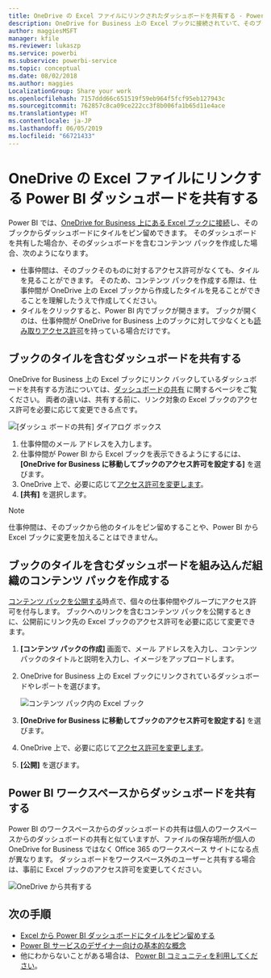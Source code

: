 ```yaml
---
title: OneDrive の Excel ファイルにリンクされたダッシュボードを共有する - Power BI
description: OneDrive for Business 上の Excel ブックに接続されていて、そのブックからタイルがピン留めされているダッシュボードの共有について説明します。
author: maggiesMSFT
manager: kfile
ms.reviewer: lukaszp
ms.service: powerbi
ms.subservice: powerbi-service
ms.topic: conceptual
ms.date: 08/02/2018
ms.author: maggies
LocalizationGroup: Share your work
ms.openlocfilehash: 7157ddd66c651519f59eb964f5fcf95eb127943c
ms.sourcegitcommit: 762857c8ca09ce222cc3f8b006fa1b65d11e4ace
ms.translationtype: HT
ms.contentlocale: ja-JP
ms.lasthandoff: 06/05/2019
ms.locfileid: "66721433"
---
```

# <a name="share-a-power-bi-dashboard-that-links-to-an-excel-file-in-onedrive"></a>OneDrive の Excel ファイルにリンクする Power BI ダッシュボードを共有する
Power BI では、[OneDrive for Business 上にある Excel ブックに接続](service-excel-workbook-files.md)し、そのブックからダッシュボードにタイルをピン留めできます。 そのダッシュボードを共有した場合か、そのダッシュボードを含むコンテンツ パックを作成した場合、次のようになります。

* 仕事仲間は、そのブックそのものに対するアクセス許可がなくても、タイルを見ることができます。 そのため、コンテンツ パックを作成する際は、仕事仲間が OneDrive 上の Excel ブックから作成したタイルを見ることができることを理解したうえで作成してください。
* タイルをクリックすると、Power BI 内でブックが開きます。 ブックが開くのは、仕事仲間が OneDrive for Business 上のブックに対して少なくとも[読み取りアクセス許可](https://support.office.com/article/Share-documents-or-folders-in-Office-365-1fe37332-0f9a-4719-970e-d2578da4941c)を持っている場合だけです。

## <a name="share-a-dashboard-that-contains-workbook-tiles"></a>ブックのタイルを含むダッシュボードを共有する
OneDrive for Business 上の Excel ブックにリンク バックしているダッシュボードを共有する方法については、[ダッシュボードの共有](service-share-dashboards.md) に関するページをご覧ください。 両者の違いは、共有する前に、リンク対象の Excel ブックのアクセス許可を必要に応じて変更できる点です。

  ![[ダッシュ ボードの共有] ダイアログ ボックス](media/service-share-dashboard-that-links-to-excel-onedrive/pbi_share_workbk.png)

1. 仕事仲間のメール アドレスを入力します。
2. 仕事仲間が Power BI から Excel ブックを表示できるようにするには、 **[OneDrive for Business に移動してブックのアクセス許可を設定する]** を選びます。
3. OneDrive 上で、必要に応じて[アクセス許可を変更します](https://support.office.com/article/Share-files-and-folders-and-change-permissions-9fcc2f7d-de0c-4cec-93b0-a82024800c07)。
4. **[共有]** を選択します。

>[!NOTE]
>仕事仲間は、そのブックから他のタイルをピン留めすることや、Power BI から Excel ブックに変更を加えることはできません。
> 
> 

## <a name="create-an-organizational-content-pack-with-a-dashboard-that-contains-workbook-tiles"></a>ブックのタイルを含むダッシュボードを組み込んだ組織のコンテンツ パックを作成する
[コンテンツ パックを公開する](service-organizational-content-pack-create-and-publish.md)時点で、個々の仕事仲間やグループにアクセス許可を付与します。 ブックへのリンクを含むコンテンツ パックを公開するときに、公開前にリンク先の Excel ブックのアクセス許可を必要に応じて変更できます。

1. **[コンテンツ パックの作成]** 画面で、メール アドレスを入力し、コンテンツ パックのタイトルと説明を入力し、イメージをアップロードします。
2. OneDrive for Business 上の Excel ブックにリンクされているダッシュボードやレポートを選びます。
   
    ![コンテンツ パック内の Excel ブック](media/service-share-dashboard-that-links-to-excel-onedrive/pbi_contpack_workbk.png)
3. **[OneDrive for Business に移動してブックのアクセス許可を設定する]** を選びます。
4. OneDrive 上で、必要に応じて[アクセス許可を変更します](https://support.office.com/article/Share-files-and-folders-and-change-permissions-9fcc2f7d-de0c-4cec-93b0-a82024800c07)。
5. **[公開]** を選びます。

## <a name="share-a-dashboard-from-a-power-bi-workspace"></a>Power BI ワークスペースからダッシュボードを共有する
Power BI のワークスペースからのダッシュボードの共有は個人のワークスペースからのダッシュボードの共有と似ていますが、ファイルの保存場所が個人の OneDrive for Business ではなく Office 365 のワークスペース サイトになる点が異なります。 ダッシュボードをワークスペース外のユーザーと共有する場合は、事前に Excel ブックのアクセス許可を変更してください。

![OneDrive から共有する](media/service-share-dashboard-that-links-to-excel-onedrive/pbi_onedriveshare.png)

## <a name="next-steps"></a>次の手順
* [Excel から Power BI ダッシュボードにタイルをピン留めする](service-dashboard-pin-tile-from-excel.md)
* [Power BI サービスのデザイナー向けの基本的な概念](service-basic-concepts.md)
* 他にわからないことがある場合は、 [Power BI コミュニティを利用してください](http://community.powerbi.com/)。

